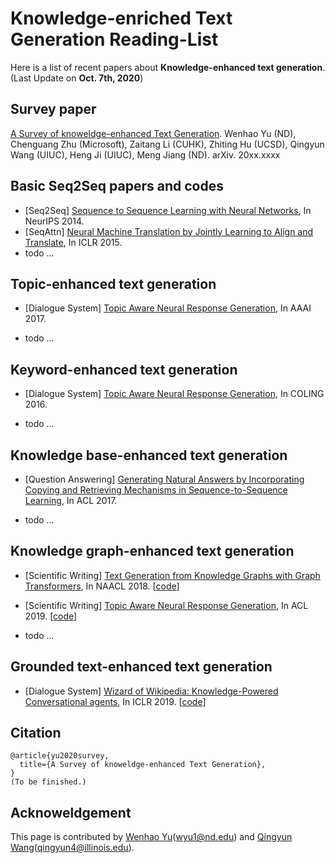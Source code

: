 # Knowledge-enriched Text Generation Reading-List

Here is a list of recent papers about **Knowledge-enhanced text generation**.
(Last Update on **Oct. 7th, 2020**)

## Survey paper

[A Survey of knoweldge-enhanced Text Generation](). Wenhao Yu (ND), Chenguang Zhu (Microsoft), Zaitang Li (CUHK), Zhiting Hu (UCSD), Qingyun Wang (UIUC), Heng Ji (UIUC), Meng Jiang (ND). arXiv. 20xx.xxxx

## Basic Seq2Seq papers and codes
- [Seq2Seq] [Sequence to Sequence Learning with Neural Networks](https://arxiv.org/pdf/1409.3215.pdf), In NeurIPS 2014.
- [SeqAttn] [Neural Machine Translation by Jointly Learning to Align and Translate](https://arxiv.org/pdf/1409.0473.pdf), In ICLR 2015.
- todo ...

## Topic-enhanced text generation
- [Dialogue System] [Topic Aware Neural Response Generation](https://arxiv.org/pdf/1606.08340.pdf), In AAAI 2017.

- todo ...

## Keyword-enhanced text generation
- [Dialogue System] [Topic Aware Neural Response Generation](https://arxiv.org/pdf/1607.00970.pdf), In COLING 2016.

- todo ...


## Knowledge base-enhanced text generation
- [Question Answering] [Generating Natural Answers by Incorporating Copying and Retrieving Mechanisms in Sequence-to-Sequence Learning](https://www.aclweb.org/anthology/P17-1019.pdf), In ACL 2017.

- todo ...


## Knowledge graph-enhanced text generation
- [Scientific Writing] [Text Generation from Knowledge Graphs with Graph Transformers](https://arxiv.org/pdf/1904.02342.pdf), In NAACL 2018. \[[code](https://github.com/rikdz/GraphWriter)\]

- [Scientific Writing] [Topic Aware Neural Response Generation](https://arxiv.org/pdf/1905.07870.pdf), In ACL 2019. \[[code](https://github.com/EagleW/PaperRobot)\]

- todo ...


## Grounded text-enhanced text generation
- [Dialogue System] [Wizard of Wikipedia: Knowledge-Powered Conversational agents](https://arxiv.org/pdf/1811.01241.pdf), In ICLR 2019. \[[code](https://github.com/facebookresearch/ParlAI/tree/master/projects/wizard_of_wikipedia)\]


## Citation

```
@article{yu2020survey,
  title={A Survey of knoweldge-enhanced Text Generation},
}
(To be finished.)
```

## Acknoweldgement

This page is contributed by [Wenhao Yu](https://wyu97.github.io/)(wyu1@nd.edu) and [Qingyun Wang](https://eaglew.github.io/cv/)(qingyun4@illinois.edu).